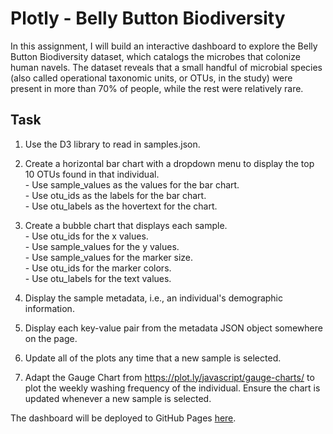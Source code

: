 # Plotly - Belly Button Biodiversity
In this assignment, I will build an interactive dashboard to explore the Belly Button Biodiversity dataset, which catalogs the microbes that colonize human navels.
The dataset reveals that a small handful of microbial species (also called operational taxonomic units, or OTUs, in the study) were present in more than 70% of people, while the rest were relatively rare.

## Task
1. Use the D3 library to read in samples.json.
2. Create a horizontal bar chart with a dropdown menu to display the top 10 OTUs found in that individual.
<br/>- Use sample_values as the values for the bar chart.
<br/>- Use otu_ids as the labels for the bar chart.
<br/>- Use otu_labels as the hovertext for the chart.

3. Create a bubble chart that displays each sample.
<br/>- Use otu_ids for the x values.
<br/>- Use sample_values for the y values.
<br/>- Use sample_values for the marker size.
<br/>- Use otu_ids for the marker colors.
<br/>- Use otu_labels for the text values.

4. Display the sample metadata, i.e., an individual's demographic information.
5. Display each key-value pair from the metadata JSON object somewhere on the page.
6. Update all of the plots any time that a new sample is selected.
7. Adapt the Gauge Chart from https://plot.ly/javascript/gauge-charts/ to plot the weekly washing frequency of the individual. Ensure the chart is updated whenever a new sample is selected.

The dashboard will be deployed to GitHub Pages [here](https://kphad20.github.io/Belly-Button-Biodiversity/). 
